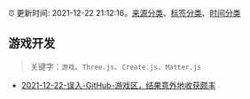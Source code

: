 :alarm_clock: 更新时间: 2021-12-22 21:12:16。[来源分类](../README.md)、[标签分类](../TAGS.md)、[时间分类](../TIMELINE.md)

## 游戏开发


> 关键字：`游戏`、`Three.js`、`Create.js`、`Matter.js`



- [2021-12-22-误入-GitHub-游戏区，结果意外地收获颇丰](https://toutiao.io/k/yn5soh7) 